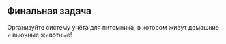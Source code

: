 ## Финальная задача
Организуйте систему учёта для питомника, в котором живут домашние и вьючные животные!

